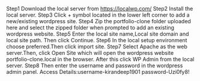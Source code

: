 Step1
Download the local server from https://localwp.com/ 
Step2
Install the local server.
Step3
Click + symbol located in the lower left corner to add a new/existing wordpress site.
Step4
Zip the portfolio-clone folder uploaded here and select the zipped folder when prompted to add an existing wordpress website.
Step5
Enter the local site name,Local site domain and local site path. Then click Continue.
Step6
In the local setup environment choose preferred.Then click import site.
Step7
Select Apache as the web server.Then, click Open Site which will open the wordpress website portfolio-clone.local in the browser. After this click WP Admin from the local server.
Step8
Then enter the username and password in the wordpress admin panel.
Access Details:username-kirandeep1901
               password-Uzi0fy8!

